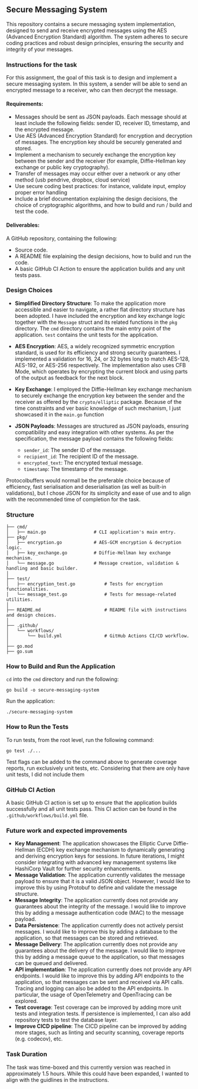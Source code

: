 ## Secure Messaging System
This repository contains a secure messaging system implementation, designed to send and receive encrypted messages using the AES (Advanced Encryption Standard) algorithm. 
The system adheres to secure coding practices and robust design principles, ensuring the security and integrity of your messages.

### Instructions for the task
For this assignment, the goal of this task is to design and implement a secure messaging system. In this system, a sender will be able to send an encrypted message to a receiver, who can then decrypt the message.

#### Requirements:

- Messages should be sent as JSON payloads. Each message should at least include the following fields: sender ID, receiver ID, timestamp, and the encrypted message.
- Use AES (Advanced Encryption Standard) for encryption and decryption of messages. The encryption key should be securely generated and stored.
- Implement a mechanism to securely exchange the encryption key between the sender and the receiver (for example, Diffie-Hellman key exchange or public key cryptography).
- Transfer of messages may occur either over a network or any other method (usb pendrive, dropbox, cloud service)
- Use secure coding best practices: for instance, validate input, employ proper error handling
- Include a brief documentation explaining the design decisions, the choice of cryptographic algorithms, and how to build and run / build and test the code.

#### Deliverables:
A GitHub repository, containing the following:
- Source code.
- A README file explaining the design decisions, how to build and run the code.
- A basic GitHub CI Action to ensure the application builds and any unit tests pass.

### Design Choices

- **Simplified Directory Structure**: To make the application more accessible and easier to navigate, a rather flat directory structure has been adopted. I have included the encryption and key exchange logic together with the `Message` struct and its related functions in the `pkg` directory. 
The `cmd` directory contains the main entry point of the application. `test` contains the unit tests for the application.

- **AES Encryption**: AES, a widely recognized symmetric encryption standard, is used for its efficiency and strong security guarantees. I implemented a validation for 16, 24, or 32 bytes long to match AES-128, AES-192, or AES-256 respectively. 
The implementation also uses CFB Mode, which operates by encrypting the current block and using parts of the output as feedback for the next block.

- **Key Exchange**: I employed the Diffie-Hellman key exchange mechanism to securely exchange the encryption key between the sender and the receiver as offered by the `crypto/elliptic` package. Because of the time constraints and ver basic knowledge of such mechanism, I just showcased it in the `main.go` function

- **JSON Payloads**: Messages are structured as JSON payloads, ensuring compatibility and easy integration with other systems. As per the specification, the message payload contains the following fields:
    - `sender_id`: The sender ID of the message.
    - `recipient_id`: The recipient ID of the message.
    - `encrypted_text`: The encrypted textual message.
    - `timestamp`: The timestamp of the message.

Protocolbuffers would normall be the preferable choice because of efficiency, fast serialisation and deserialisation (as well as built-in validations), but I chose JSON for its simplicity and ease of use and to align with the recommended time of completion for the task. 

### Structure
```
├── cmd/
│   ├── main.go                  # CLI application's main entry.
├── pkg/
│   ├── encryption.go            # AES-GCM encryption & decryption logic.
│   ├── key_exchange.go          # Diffie-Hellman key exchange mechanism.
│   └── message.go               # Message creation, validation & handling and basic builder.
│
├── test/
│   ├── encryption_test.go           # Tests for encryption functionalities.
│   └── message_test.go              # Tests for message-related utilities.
│
├── README.md                        # README file with instructions and design choices.
│
├── .github/
│   └── workflows/
│       └── build.yml                # GitHub Actions CI/CD workflow.
│
├── go.mod
├── go.sum
```

### How to Build and Run the Application

`cd` into the `cmd` directory and run the following: 

`go build -o secure-messaging-system`

Run the application:

`./secure-messaging-system`

### How to Run the Tests
To run tests, from the root level, run the following command:

`go test ./...`

Test flags can be added to the command above to generate coverage reports, run exclusively unit tests, etc. Considering that there are only have unit tests, I did not include them


### GitHub CI Action
A basic GitHub CI action is set up to ensure that the application builds successfully and all unit tests pass. 
This CI action can be found in the `.github/workflows/build.yml` file.

### Future work and expected improvements
- **Key Management**: The application showcases the Elliptic Curve Diffie-Hellman (ECDH) key exchange mechanism to dynamically generating and deriving encryption keys for sessions. In future iterations, I might consider integrating with advanced key management systems like HashiCorp Vault for further security enhancements.
- **Message Validation**: The application currently validates the message payload to ensure that it is a valid JSON object. However, I would like to improve this by using Protobuf to define and validate the message structure.
- **Message Integrity**: The application currently does not provide any guarantees about the integrity of the message. I would like to improve this by adding a message authentication code (MAC) to the message payload.
- **Data Persistence**: The application currently does not actively persist messages. I would like to improve this by adding a database to the application, so that messages can be stored and retrieved.
- **Message Delivery**: The application currently does not provide any guarantees about the delivery of the message. I would like to improve this by adding a message queue to the application, so that messages can be queued and delivered.
- **API implementation**: The application currently does not provide any API endpoints. I would like to improve this by adding API endpoints to the application, so that messages can be sent and received via API calls. Tracing and logging can also be added to the API endpoints. In particular, the usage of OpenTelemetry and OpenTracing can be explored.
- **Test coverage**: Test coverage can be improved by adding more unit tests and integration tests. If persistence is implemented, I can also add repository tests to test the database layer.
- **Improve CICD pipeline**: The CICD pipeline can be improved by adding more stages, such as linting and security scanning, coverage reports (e.g. codecov), etc.

### Task Duration
The task was time-boxed and this currently version was reached in approximately 1.5 hours. While this could have been expanded, I wanted to align with the guidlines in the instructions.